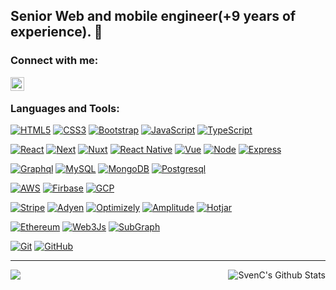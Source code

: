 ## Senior Web and mobile engineer(+9 years of experience). 👋

### Connect with me:

[<img align="left" alt="SvenC | LinkedIn" width="22px" src="https://cdn.jsdelivr.net/npm/simple-icons@v3/icons/linkedin.svg"/>](https://www.linkedin.com/in/davidli211)

<br />

### Languages and Tools:

[![HTML5](https://img.shields.io/badge/-HTML5-E34F26?style=flat&logo=html5&logoColor=white&link=https://github.com/davidli108/)](https://github.com/davidli108/) 
[![CSS3](https://img.shields.io/badge/-CSS3-1572B6?style=flat&logo=css3&link=https://github.com/davidli108/)](https://github.com/davidli108/) 
[![Bootstrap](https://img.shields.io/badge/-Bootstrap-563D7C?style=flat&logo=bootstrap&link=https://github.com/davidli108/)](https://github.com/davidli108/)
[![JavaScript](https://img.shields.io/badge/-JavaScript-black?style=flat&logo=javascript&link=https://github.com/davidli108/)](https://github.com/davidli108/)
[![TypeScript](https://img.shields.io/badge/-TypeScript-black?style=flat&logo=typescript&link=https://github.com/davidli108/)](https://github.com/davidli108/)

[![React](https://img.shields.io/badge/-ReactJs-black?style=flat&logo=react&link=https://github.com/davidli108/)](https://github.com/davidli108/)
[![Next](https://img.shields.io/badge/-NextJs-black?style=flat&logo=next&link=https://github.com/davidli108/)](https://github.com/davidli108/)
[![Nuxt](https://img.shields.io/badge/-Nuxtjs-black?style=flat&logo=nuxt&link=https://github.com/davidli108/)](https://github.com/davidli108/)
[![React Native](https://img.shields.io/badge/-ReactNative-black?style=flat&logo=react&link=https://github.com/davidli108/)](https://github.com/davidli108/)
[![Vue](https://img.shields.io/badge/-VueJs-black?style=flat&logo=vue&link=https://github.com/davidli108/)](https://github.com/davidli108/)
[![Node](https://img.shields.io/badge/-NodeJs-black?style=flat&logo=node&link=https://github.com/davidli108/)](https://github.com/davidli108/)
[![Express](https://img.shields.io/badge/-ExpressJs-black?style=flat&logo=express&link=https://github.com/davidli108/)](https://github.com/davidli108/)

[![Graphql](https://img.shields.io/badge/-Graphql-black?style=flat&logo=graphql&link=https://github.com/davidli108/)](https://github.com/davidli108/)
[![MySQL](https://img.shields.io/badge/-MySQL-black?style=flat&logo=mysql&link=https://github.com/davidli108/)](https://github.com/davidli108/)
[![MongoDB](https://img.shields.io/badge/-Mongodb-black?style=flat&logo=mongodb&link=https://github.com/davidli108/)](https://github.com/davidli108/)
[![Postgresql](https://img.shields.io/badge/-Postgresql-black?style=flat&logo=postgresql&link=https://github.com/davidli108/)](https://github.com/davidli108/)

[![AWS](https://img.shields.io/badge/-AWS-black?style=flat&logo=aws&link=https://github.com/davidli108/)](https://github.com/davidli108/)
[![Firbase](https://img.shields.io/badge/-Firebase-black?style=flat&logo=firebase&link=https://github.com/davidli108/)](https://github.com/davidli108/)
[![GCP](https://img.shields.io/badge/-GCP-black?style=flat&logo=gcp&link=https://github.com/davidli108/)](https://github.com/davidli108/)

[![Stripe](https://img.shields.io/badge/-Stripe-black?style=flat&logo=stripe&link=https://github.com/davidli108/)](https://github.com/davidli108/)
[![Adyen](https://img.shields.io/badge/-Adyen-black?style=flat&logo=adyen&link=https://github.com/davidli108/)](https://github.com/davidli108/)
[![Optimizely](https://img.shields.io/badge/-Optimizely-black?style=flat&logo=optimizely&link=https://github.com/davidli108/)](https://github.com/davidli108/)
[![Amplitude](https://img.shields.io/badge/-Amplitude-black?style=flat&logo=amplitude&link=https://github.com/davidli108/)](https://github.com/davidli108/)
[![Hotjar](https://img.shields.io/badge/-Hotjar-black?style=flat&logo=hotjar&link=https://github.com/davidli108/)](https://github.com/davidli108/)

[![Ethereum](https://img.shields.io/badge/-Ethereum-black?style=flat&logo=ethereum&link=https://github.com/davidli108/)](https://github.com/davidli108/)
[![Web3Js](https://img.shields.io/badge/-Web3.js-black?style=flat&logo=web3&link=https://github.com/davidli108/)](https://github.com/davidli108/)
[![SubGraph](https://img.shields.io/badge/-Subgraph-black?style=flat&logo=subgraph&link=https://github.com/davidli108/)](https://github.com/davidli108/)

[![Git](https://img.shields.io/badge/-Git-black?style=flat&logo=git&link=https://github.com/davidli108/)](https://github.com/davidli108/) 
[![GitHub](https://img.shields.io/badge/-GitHub-181717?style=flat&logo=github&link=https://github.com/davidli108/)](https://github.com/davidli108/)
<br />

--- 

<img align="left" src="https://github-readme-stats.vercel.app/api/top-langs/?username=davidli108&theme=white" /> 

<img align="right" alt="SvenC's Github Stats" src="https://github-readme-stats.vercel.app/api?username=davidli108&show_icons=true&hide_border=true" /><br /><br />
